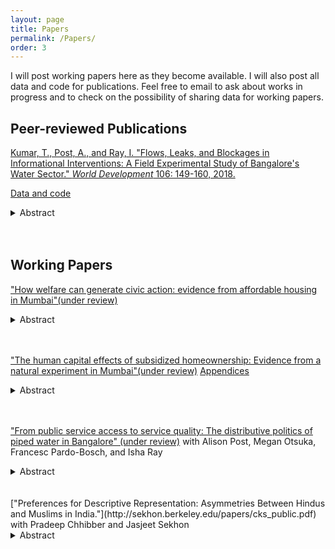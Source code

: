 ```yaml
---
layout: page
title: Papers
permalink: /Papers/
order: 3
---
```

<!-- Global site tag (gtag.js) - Google Analytics -->
<script async src="https://www.googletagmanager.com/gtag/js?id=UA-111923831-1"></script>
<script>
  window.dataLayer = window.dataLayer || [];
  function gtag(){dataLayer.push(arguments);}
  gtag('js', new Date());

  gtag('config', 'UA-111923831-1');
</script>

I will post working papers here as they become available. I will also post all data and code for publications. Feel free to email to ask about works in progress and to check on the possibility of sharing data for working papers. 

## Peer-reviewed Publications
 
[Kumar, T., Post, A., and Ray, I. "Flows, Leaks, and Blockages in Informational Interventions: A Field Experimental Study of Bangalore's Water Sector." *World Development* 106: 149-160, 2018.](https://docs.google.com/viewer?a=v&pid=sites&srcid=ZGVmYXVsdGRvbWFpbnxhbGlzb25lcG9zdHxneDo2MjRlMWRiZDNlYzJlNWRl) 

[Data and code](https://dataverse.harvard.edu/dataset.xhtml?persistentId=doi:10.7910/DVN/ZMYDWN) 
<details>
  <summary>Abstract</summary>
Under what circumstances might providing citizens with information compensate for unreliable public services? We present a field-experimental evaluation of a program that provided households in Bangalore with advance notification of intermittently provided piped water. The implementers expected that increasing service predictability would reduce wait times for water, reduce costs related to waiting, and improve citizen-state relationships. As many citizens did not receive accurate information, our study detected no impacts on household wait times for water or state-citizen relations. Nonetheless, our study suggests that notifications about water timing reduced stress, especially among low income populations. These findings indicate that greater attention should be paid to both psychological outcomes and the information production and dissemination chain in information interventions. We introduce a causal framework for analyzing “information pipelines” to enable such efforts.
</details> <br/><br/>   
   
## Working Papers

["How welfare can generate civic action: evidence from affordable housing in Mumbai"(under review)](Kumar_APSA_2019.pdf) 
<details>
  <summary>Abstract</summary>
Do welfare programs affect beneficiaries' likelihood of demanding government resources and services? Demand-making in middle and low-income countries is often described as being driven by a need for material resources, suggesting that receiving government benefits may decrease one's need to participate in such activity. Research on "policy feedback" in the United States, however, shows that resources delivered by programs simultaneously increase recipients' capacity for action and motivate them to protect these resources. I study the effects of a common welfare policy, namely subsidizing homeownership, on local-level demand-making in Mumbai, India. Through a natural experiment consisting of interviews of 834 applicants of subsidized housing lotteries 3-5 years after implementation, I find that winning an apartment increases both reported political participation to improve neighborhoods and knowledge about local politics, even among those who rent out the apartments. I present evidence suggesting that important mechanisms for these effects include changes in winners' attitudes and an increased interest in improving local communities. This study demonstrates that rather than mitigating the need for resources from local governments, welfare policies can actually generate self-interested local civic action by facilitating collective demand-making activity among groups of beneficiaries. </details>  <br/><br/>   

["The human capital effects of subsidized homeownership: Evidence from a natural experiment in Mumbai"(under review)](Kumar_human_capital.pdf) 
[Appendices](Appendices.pdf)
<details>
  <summary>Abstract</summary>
Governments in countries at all income levels subsidize homeownership and thereby transfer wealth to middle-class households. I use subsidized housing lotteries in Mumbai to identify the human capital effects of such a transfer and find that 3-5 years later, winners are more educated than non-winners, with effects concentrated among school-age youth. The intervention also increases rates of employment, particularly among older youth who have had the chance to complete their education. Effects are not likely to be driven by relocation, as winners live in neighborhoods with poorer school quality and lower rates of literacy and employment than non-winners.   </details>  <br/><br/>   
  
["From public service access to service quality: The distributive politics of piped water in Bangalore" (under review)](https://watson.brown.edu/southasia/files/southasia/imce/events/Spring2018/Postetal.intermittency4.20.pdf) with Alison Post, Megan Otsuka, Francesc Pardo-Bosch, and Isha Ray 
<details>
  <summary>Abstract</summary>
Infrastructure services such as water, electricity, and mass transit are central to urban livelihoods. While the political economy literature on local public goods provision has examined patterns of expenditure on and access to infrastructure, variation in service quality for those receiving networked services has received far less attention. In this paper, we examine the distribution of service intermittency, which detracts from service quality and imposes significant welfare costs. We disaggregate intermittency into four dimensions: predictability, frequency, duration, and throughput. We extend arguments from the distributive politics literature to predict the allocation of burdens associated with intermittency among households; we show that this literature has paid insufficient attention to how network structures affect the ability of state or city officials to differentially channel service flows. We illustrate the importance of different dimensions of intermittency and network structure through an analysis of the political geography of piped water supply in Bangalore, India. We find that variation occurs at the “valve area” level, or the smallest units at which water pressure can be distributed, and not at the household-level. Households in low-income valve areas receive more frequent and regular service than those in more affluent ones, contrary to predictions from the distributive politics literature. Our work suggests that the distributive politics of network access differ significantly from those affecting water flows within the network.
</details>  
<br/><br/>   
 ["Preferences for Descriptive Representation: Asymmetries Between Hindus and Muslims in India."](http://sekhon.berkeley.edu/papers/cks_public.pdf) with Pradeep Chhibber and Jasjeet Sekhon 
 <details>
  <summary>Abstract</summary>
Do minorities have a preference for descriptive representation? We address this question in India, a deeply religious society that has experienced extensive conflict between its Hindu majority and Muslim minority populations. Existing studies of preferences in such settings tend to attribute vote choice to strategic behavior by voters and parties. But because an election is a strategic context, voting outcomes usually reveal not the ideal preferences of voters, but rather their preferences mediated through a political and institutional context. Our research instead seeks to reveal ideal preferences through multiple experiments in diverse strategic settings in India. We find that within and across state lines, Muslims express a preference for co-religious candidates, but Hindus do not. Our findings support the idea that minorities may have a preference for descriptive representation even when it is not strategic to vote for coethnic or co-religious candidates.</details>  

  





